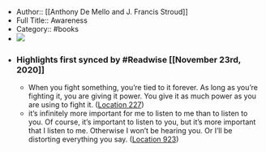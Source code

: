 - Author:: [[Anthony De Mello and J. Francis Stroud]]
- Full Title:: Awareness
- Category:: #books
- ![](https://images-na.ssl-images-amazon.com/images/I/41jrGb5W-qL._SL200_.jpg)
- ### Highlights first synced by #Readwise [[November 23rd, 2020]]
    - When you fight something, you’re tied to it forever. As long as you’re fighting it, you are giving it power. You give it as much power as you are using to fight it. ([Location 227](https://readwise.io/to_kindle?action=open&asin=B005GFBP6W&location=227))
    - it’s infinitely more important for me to listen to me than to listen to you. Of course, it’s important to listen to you, but it’s more important that I listen to me. Otherwise I won’t be hearing you. Or I’ll be distorting everything you say. ([Location 923](https://readwise.io/to_kindle?action=open&asin=B005GFBP6W&location=923))
